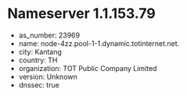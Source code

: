 # Nameserver 1.1.153.79

* as_number: 23969
* name: node-4zz.pool-1-1.dynamic.totinternet.net.
* city: Kantang
* country: TH
* organization: TOT Public Company Limited
* version: Unknown
* dnssec: true
